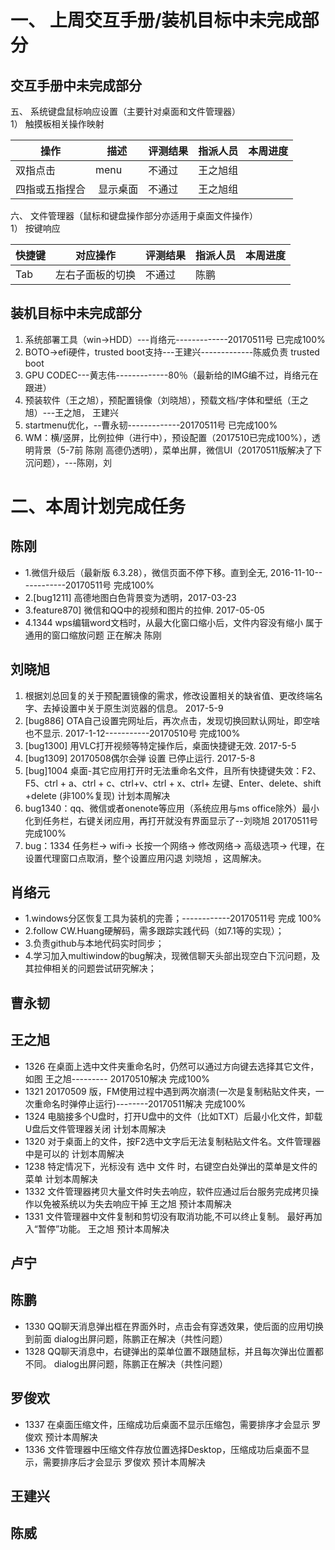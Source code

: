 # 一、 上周交互手册/装机目标中未完成部分
## 交互手册中未完成部分
五、 系统键盘鼠标响应设置（主要针对桌面和文件管理器）  
1） 触摸板相关操作映射  

操作|描述|评测结果|指派人员|本周进度
----|------|----|----|----
双指点击 |menu|不通过|王之旭组|
四指或五指捏合| 显示桌面|不通过|王之旭组|

六、 文件管理器（鼠标和键盘操作部分亦适用于桌面文件操作）  
1） 按键响应  

快捷键|对应操作|评测结果|指派人员|本周进度
----|------|----|----|----
Tab|左右子面板的切换|不通过 | 陈鹏

## 装机目标中未完成部分
1.  系统部署工具（win->HDD）---肖络元-------------20170511号 已完成100%
2.  BOTO->efi硬件，trusted boot支持---王建兴-------------陈威负责 trusted boot
3. GPU CODEC---黄志伟-------------80％（最新给的IMG编不过，肖络元在跟进）
4. 预装软件（王之旭），预配置镜像（刘晓旭），预载文档/字体和壁纸（王之旭）---王之旭， 王建兴
5.  startmenu优化，--曹永韧-------------20170511号 已完成100%
6. WM：横/竖屏，比例拉伸（进行中），预设配置（2017510已完成100%），透明背景（5-7前 陈刚 高德仍透明），菜单出屏，微信UI（20170511版解决了下沉问题），---陈刚，刘


# 二、本周计划完成任务
## 陈刚
  - 1.微信升级后（最新版 6.3.28），微信页面不停下移。直到全无, 2016-11-10------------20170511号 完成100%
  - 2.[bug1211] 高德地图白色背景变为透明，2017-03-23
  - 3.feature870] 微信和QQ中的视频和图片的拉伸. 2017-05-05
  - 4.1344 wps编辑word文档时，从最大化窗口缩小后，文件内容没有缩小  属于通用的窗口缩放问题 正在解决     陈刚   

## 刘晓旭
 1. 根据刘总回复的关于预配置镜像的需求，修改设置相关的缺省值、更改终端名字、去掉设置中关于原生浏览器的信息。 2017-5-9
 2. [bug886] OTA自己设置完网址后，再次点击，发现切换回默认网址，即空啥也不显示. 2017-1-12-----------20170510号 完成100%
 3. [bug1300] 用VLC打开视频等特定操作后，桌面快捷键无效. 2017-5-5
 4. [bug1309] 20170508偶尔会弹 设置 已停止运行. 2017-5-8
 5. [bug]1004 桌面-其它应用打开时无法重命名文件，且所有快捷键失效：F2、F5、ctrl + a、ctrl + c、ctrl+v、ctrl + x、ctrl+ 左键、Enter、delete、shift +delete (非100%复现)          计划本周解决
 6. bug1340：qq、微信或者onenote等应用（系统应用与ms office除外）最小化到任务栏，右键关闭应用，再打开就没有界面显示了--刘晓旭 20170511号 完成100%
 7. bug：1334  任务栏-> wifi-> 长按一个网络-> 修改网络-> 高级选项-> 代理，在设置代理窗口点取消，整个设置应用闪退     刘晓旭  ，这周解决。


## 肖络元
  - 1.windows分区恢复工具为装机的完善；------------20170511号 完成 100%
  - 2.follow CW.Huang硬解码，需多跟踪实践代码（如7.1等的实现）；
  - 3.负责github与本地代码实时同步；
  - 4.学习加入multiwindow的bug解决，现微信聊天头部出现空白下沉问题，及其拉伸相关的问题尝试研究解决；


## 曹永韧

  
## 王之旭
  - 1326  在桌面上选中文件夹重命名时，仍然可以通过方向键去选择其它文件，如图           王之旭---------  20170510解决 完成100%
  - 1321  20170509 版，FM使用过程中遇到两次崩溃(一次是复制粘贴文件夹，一次重命名时弹停止运行)--------20170511解决 完成100%  
  - 1324  电脑接多个U盘时，打开U盘中的文件（比如TXT）后最小化文件，卸载U盘后文件管理器关闭                  计划本周解决
  - 1320  对于桌面上的文件，按F2选中文字后无法复制粘贴文件名。文件管理器中是可以的                     计划本周解决
  - 1238 特定情况下，光标没有 选中 文件 时，右键空白处弹出的菜单是文件的菜单              计划本周解决
  - 1332  文件管理器拷贝大量文件时失去响应，软件应通过后台服务完成拷贝操作以免被系统以为失去响应干掉         王之旭            预计本周解决
  - 1331  文件管理器中文件复制和剪切没有取消功能,不可以终止复制。 最好再加入“暂停”功能。     王之旭      预计本周解决


## 卢宁


## 陈鹏
  - 1330  QQ聊天消息弹出框在界面外时，点击会有穿透效果，使后面的应用切换到前面              dialog出屏问题，陈鹏正在解决（共性问题）
  - 1328  QQ聊天消息中，右键弹出的菜单位置不跟随鼠标，并且每次弹出位置都不同。              dialog出屏问题，陈鹏正在解决（共性问题）

## 罗俊欢
  - 1337  在桌面压缩文件，压缩成功后桌面不显示压缩包，需要排序才会显示   罗俊欢     预计本周解决
  - 1336  文件管理器中压缩文件存放位置选择Desktop，压缩成功后桌面不显示，需要排序后才会显示     罗俊欢   预计本周解决     

## 王建兴


## 陈威




  

